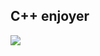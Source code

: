 <h2><b> C++ enjoyer</h2>

<img src = "https://img.shields.io/badge/c++ -black?style=for-the-badge&logo=c++">

